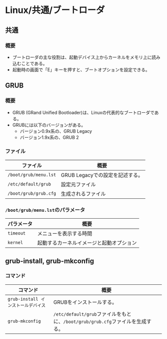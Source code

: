 # Linux/共通/ブートローダ

## 共通

### 概要

- ブートローダの主な役割は、起動デバイス上からカーネルをメモリ上に読み込むことである。
- 起動時の画面で「E」キーを押すと、ブートオプションを設定できる。

## GRUB

### 概要

- GRUB (GRand Unified Bootloader)は、Linuxの代表的なブートローダである。
- GRUBには以下のバージョンがある。
  - バージョン0.9x系の、GRUB Legacy
  - バージョン1.9x系の、GRUB 2

### ファイル

| ファイル              | 概要                            |
| --------------------- | ------------------------------- |
| `/boot/grub/menu.lst` | GRUB Legacyでの設定を記述する。 |
| `/etc/default/grub`   | 設定元ファイル                  |
| `/boot/grub/grub.cfg` | 生成されるファイル              |

### `/boot/grub/menu.lst`のパラメータ

| パラメータ | 概要                                     |
| ---------- | ---------------------------------------- |
| `timeout`  | メニューを表示する時間                   |
| `kernel`   | 起動するカーネルイメージと起動オプション |

## grub-install, grub-mkconfig

### コマンド

|コマンド|概要|
|---|---|
|`grub-install インストールデバイス`|GRUBをインストールする。|
|`grub-mkconfig`|`/etc/default/grub`ファイルをもとに、`/boot/grub/grub.cfg`ファイルを生成する。|
